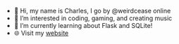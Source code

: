 - 👋 Hi, my name is Charles, I go by @weirdcease online
- 👀 I’m interested in coding, gaming, and creating music
- 🌱 I’m currently learning about Flask and SQLite!
- 🌐 Visit my <a href="https://weirdcease.com" target="_blank">website</a><br>
